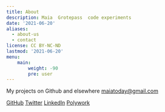 ```yaml
---
title: About
description: Maia  Grotepass  code experiments
date: '2021-06-20'
aliases:
  - about-us
  - contact
license: CC BY-NC-ND
lastmod: '2021-06-20'
menu:
    main: 
        weight: -90
        pre: user
---
```

My projects on Github and elsewhere
maiatoday@gmail.com

 [GitHub](https://github.com/maiatoday)
 [Twitter](https://twitter.com/maiatoday)
 [LinkedIn](https://www.linkedin.com/in/maiagrotepass/)
 [Polywork](https://poly.work/maiatoday)
